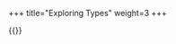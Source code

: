 +++
title="Exploring Types"
weight=3
+++

{{<snippet file="codepropertygraph/semanticcpg/src/test/scala/io/shiftleft/semanticcpg/language/types/structure/TypeDeclTests.scala" language="scala">}}
